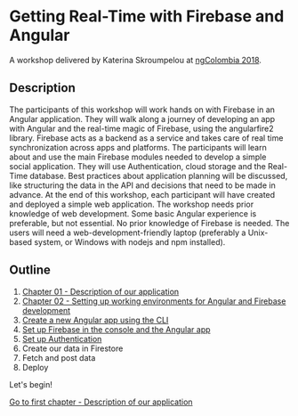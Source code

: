 # Getting Real-Time with Firebase and Angular

A workshop delivered by Katerina Skroumpelou at [ngColombia 2018](https://www.ngcolombia.com/).

## Description

The participants of this workshop will work hands on with Firebase in an Angular application.
They will walk along a journey of developing an app with Angular and the real-time magic of Firebase, using the angularfire2 library.
Firebase acts as a backend as a service and takes care of real time synchronization across apps and platforms. The participants will learn about and use the main Firebase modules needed to develop a simple social application. They will use Authentication, cloud storage and the Real-Time database. Best practices about application planning will be discussed, like structuring the data in the API and decisions that need to be made in advance.
At the end of this workshop, each participant will have created and deployed a simple web application.
The workshop needs prior knowledge of web development. Some basic Angular experience is preferable, but not essential. No prior knowledge of Firebase is needed.
The users will need a web-development-friendly laptop (preferably a Unix-based system, or Windows with nodejs and npm installed).

## Outline

1. [Chapter 01 - Description of our application](Chapter_01.md)
2. [Chapter 02 - Setting up working environments for Angular and Firebase development](Chapter_02.md)
3. [Create a new Angular app using the CLI](Chapter_03.md)
4. [Set up Firebase in the console and the Angular app](Chapter_04.md)
5. [Set up Authentication](Chapter_05.md)
6. Create our data in Firestore
7. Fetch and post data
8. Deploy

Let's begin!

[Go to first chapter - Description of our application](Chapter_01.md)
